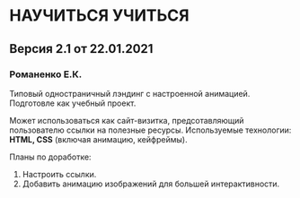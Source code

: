 # НАУЧИТЬСЯ УЧИТЬСЯ
## Версия 2.1 от 22.01.2021
### Романенко Е.К.

Типовый одностраничный лэндинг с настроенной анимацией. Подготовле как учебный проект.

Может использоваться как сайт-визитка, предсотавляющий пользователю ссылки на полезные ресурсы. 
Используемые технологии: **HTML, CSS** (включая анимацию, кейфреймы).

Планы по доработке: 
1. Настроить ссылки.
2. Добавить анимацию изображений для большей интерактивности. 
